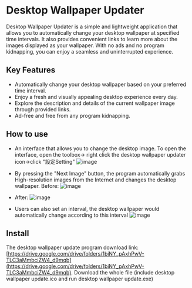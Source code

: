# Desktop Wallpaper Updater

Desktop Wallpaper Updater is a simple and lightweight application that allows you to automatically change your desktop wallpaper at specified time intervals. It also provides convenient links to learn more about the images displayed as your wallpaper. With no ads and no program kidnapping, you can enjoy a seamless and uninterrupted experience.

## Key Features

- Automatically change your desktop wallpaper based on your preferred time interval.
- Enjoy a fresh and visually appealing desktop experience every day.
- Explore the description and details of the current wallpaper image through provided links.
- Ad-free and free from any program kidnapping.

## How to use
* An interface that allows you to change the desktop image. To open the interface, open the toolbox-> right click the desktop wallpaper updater icon->click "設定Setting"
![image](https://github.com/Ching-Chieh-Wang/desktop-background-updater/assets/81002444/2eaf3d5d-0e01-4daa-801e-3fdfb54d0279)
* By pressing the "Next Image" button, the program automatically grabs High-resolution images from the Internet and changes the desktop wallpaper.
Before:
![image](https://github.com/Ching-Chieh-Wang/desktop-background-updater/assets/81002444/6eb61643-ddf1-4f10-93b6-4d3d3f5ec498)
* After:
![image](https://github.com/Ching-Chieh-Wang/desktop-background-updater/assets/81002444/c54b9400-359e-4c14-a662-7910205bac86)

* Users can also set an interval, the desktop wallpaper would automatically change according to this interval
![image](https://github.com/Ching-Chieh-Wang/desktop-background-updater/assets/81002444/eb15537a-adaf-4de5-b3c0-ff708b72154e)

## Install
The desktop wallpaper update program download link: [https://drive.google.com/drive/folders/1biNY_pAxhPwV-TLC3aMmbciZW4_d9mqb](https://drive.google.com/drive/folders/1biNY_pAxhPwV-TLC3aMmbciZW4_d9mqb). Download the whole file (include desktop wallpaper update.ico and run
 desktop wallpaper update.exe)

